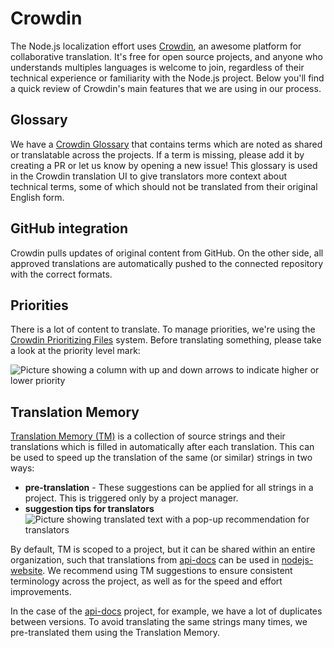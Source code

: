# Crowdin

The Node.js localization effort uses [Crowdin](https://crowdin.com), an awesome platform for collaborative translation.
It's free for open source projects, and anyone who understands multiples languages is welcome to join, regardless of
their technical experience or familiarity with the Node.js project. Below you'll find a quick review of Crowdin's main features that we are using in our process.

## Glossary

We have a [Crowdin Glossary](../crowdin-glossary.json) that contains terms which are noted as shared or translatable across the projects. If a term is missing, please add it by creating a PR or let us know by opening a new issue! This glossary is used in the Crowdin translation UI to give translators more context about technical terms, some of which should not be translated from their original English form.

## GitHub integration

Crowdin pulls updates of original content from GitHub. On the other side, all approved translations are automatically pushed to the connected repository with the correct formats.

## Priorities

There is a lot of content to translate. To manage priorities, we're using the [Crowdin Prioritizing Files](https://support.crowdin.com/files-management/#prioritizing-files) system. Before translating something, please take a look at the priority level mark:

![Picture showing a column with up and down arrows to indicate higher or lower priority](https://user-images.githubusercontent.com/28801003/79640499-9a2fec00-819a-11ea-8eb3-ce0343791b8f.png)

## Translation Memory

[Translation Memory (TM)](https://support.crowdin.com/translation-memory/) is a collection of source strings and their translations which is filled in automatically after each translation. This can be used to speed up the translation of the same (or similar) strings in two ways:

- **pre-translation** - These suggestions can be applied for all strings in a project. This is triggered only by a project manager.
- **suggestion tips for translators**
    ![Picture showing translated text with a pop-up recommendation for translators](https://user-images.githubusercontent.com/28801003/79671195-455b9800-81d1-11ea-996c-dc8025125d35.png)

By default, TM is scoped to a project, but it can be shared within an entire organization, such that translations from [api-docs](https://crowdin.com/project/nodejs) can be used in [nodejs-website](https://crowdin.com/project/nodejs-website). We recommend using TM suggestions to ensure consistent terminology across the project, as well as for the speed and effort improvements.

In the case of the [api-docs](https://crowdin.com/project/nodejs) project, for example, we have a lot of duplicates between versions. To avoid translating the same strings many times, we pre-translated them using the Translation Memory.
